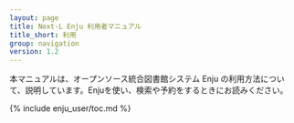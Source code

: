 ```yaml
---
layout: page
title: Next-L Enju 利用者マニュアル
title_short: 利用
group: navigation
version: 1.2
---
```

本マニュアルは、オープンソース統合図書館システム Enju の利用方法について、説明しています。Enjuを使い、検索や予約をするときにお読みください。

{% include enju_user/toc.md %}
